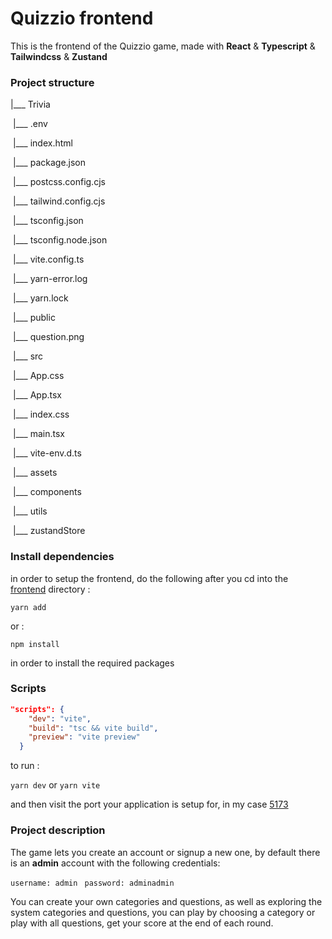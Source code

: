 # Quizzio frontend



This is the frontend of the Quizzio game, made with **React** & **Typescript** & **Tailwindcss** & **Zustand**



### Project structure

|___ Trivia

​    |___ .env

​    |___ index.html

​    |___ package.json

​    |___ postcss.config.cjs

​    |___ tailwind.config.cjs

​    |___ tsconfig.json

​    |___ tsconfig.node.json

​    |___ vite.config.ts

​    |___ yarn-error.log

​    |___ yarn.lock

​    |___ public

​        |___ question.png

​    |___ src

​        |___ App.css

​        |___ App.tsx

​        |___ index.css

​        |___ main.tsx

​        |___ vite-env.d.ts

​        |___ assets

​        |___ components

​        |___ utils

​        |___ zustandStore

### Install dependencies

in order to setup the frontend, do the following after you cd into the <u>frontend</u> directory :

```
yarn add
```

or :

```
npm install
```

in order to install the required packages

### Scripts 

```json
"scripts": {
    "dev": "vite",
    "build": "tsc && vite build",
    "preview": "vite preview"
  }
```

to run :

`yarn dev` or `yarn vite`

and then visit the port your application is setup for, in my case <u>5173</u>



### Project description

The game lets you create an account or signup a new one, by default there is an **admin** account with the following credentials:

`username: admin `  `password: adminadmin`

You can create your own categories and questions, as well as exploring the system categories and questions, you can play by choosing a category or play with all questions, get your score at the end of each round.

